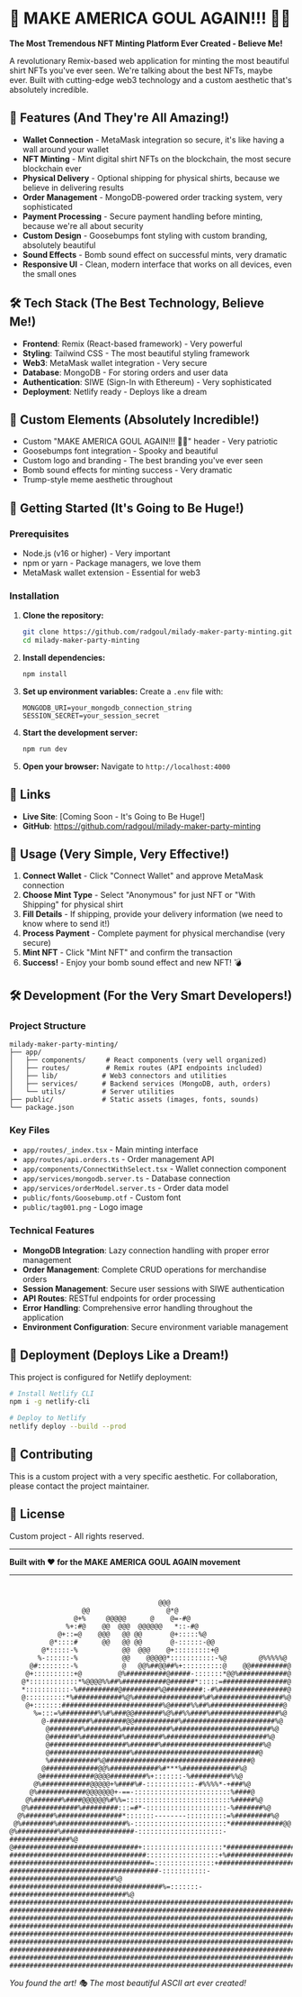 # 🎉 MAKE AMERICA GOUL AGAIN!!! 🎉🔥

**The Most Tremendous NFT Minting Platform Ever Created - Believe Me!**

A revolutionary Remix-based web application for minting the most beautiful shirt NFTs you've ever seen. We're talking about the best NFTs, maybe ever. Built with cutting-edge web3 technology and a custom aesthetic that's absolutely incredible.

## 🚀 Features (And They're All Amazing!)

- **Wallet Connection** - MetaMask integration so secure, it's like having a wall around your wallet
- **NFT Minting** - Mint digital shirt NFTs on the blockchain, the most secure blockchain ever
- **Physical Delivery** - Optional shipping for physical shirts, because we believe in delivering results
- **Order Management** - MongoDB-powered order tracking system, very sophisticated
- **Payment Processing** - Secure payment handling before minting, because we're all about security
- **Custom Design** - Goosebumps font styling with custom branding, absolutely beautiful
- **Sound Effects** - Bomb sound effect on successful mints, very dramatic
- **Responsive UI** - Clean, modern interface that works on all devices, even the small ones

## 🛠️ Tech Stack (The Best Technology, Believe Me!)

- **Frontend**: Remix (React-based framework) - Very powerful
- **Styling**: Tailwind CSS - The most beautiful styling framework
- **Web3**: MetaMask wallet integration - Very secure
- **Database**: MongoDB - For storing orders and user data
- **Authentication**: SIWE (Sign-In with Ethereum) - Very sophisticated
- **Deployment**: Netlify ready - Deploys like a dream

## 🎨 Custom Elements (Absolutely Incredible!)

- Custom "MAKE AMERICA GOUL AGAIN!!! 🎉🔥" header - Very patriotic
- Goosebumps font integration - Spooky and beautiful
- Custom logo and branding - The best branding you've ever seen
- Bomb sound effects for minting success - Very dramatic
- Trump-style meme aesthetic throughout

## 🚀 Getting Started (It's Going to Be Huge!)

### Prerequisites

- Node.js (v16 or higher) - Very important
- npm or yarn - Package managers, we love them
- MetaMask wallet extension - Essential for web3

### Installation

1. **Clone the repository:**
   ```bash
   git clone https://github.com/radgoul/milady-maker-party-minting.git
   cd milady-maker-party-minting
   ```

2. **Install dependencies:**
   ```bash
   npm install
   ```

3. **Set up environment variables:**
   Create a `.env` file with:
   ```env
   MONGODB_URI=your_mongodb_connection_string
   SESSION_SECRET=your_session_secret
   ```

4. **Start the development server:**
   ```bash
   npm run dev
   ```

5. **Open your browser:**
   Navigate to `http://localhost:4000`

## 🔗 Links

- **Live Site**: [Coming Soon - It's Going to Be Huge!]
- **GitHub**: https://github.com/radgoul/milady-maker-party-minting

## 🎯 Usage (Very Simple, Very Effective!)

1. **Connect Wallet** - Click "Connect Wallet" and approve MetaMask connection
2. **Choose Mint Type** - Select "Anonymous" for just NFT or "With Shipping" for physical shirt
3. **Fill Details** - If shipping, provide your delivery information (we need to know where to send it!)
4. **Process Payment** - Complete payment for physical merchandise (very secure)
5. **Mint NFT** - Click "Mint NFT" and confirm the transaction
6. **Success!** - Enjoy your bomb sound effect and new NFT! 💣

## 🛠️ Development (For the Very Smart Developers!)

### Project Structure

```
milady-maker-party-minting/
├── app/
│   ├── components/     # React components (very well organized)
│   ├── routes/         # Remix routes (API endpoints included)
│   ├── lib/           # Web3 connectors and utilities
│   ├── services/      # Backend services (MongoDB, auth, orders)
│   └── utils/         # Server utilities
├── public/            # Static assets (images, fonts, sounds)
└── package.json
```

### Key Files

- `app/routes/_index.tsx` - Main minting interface
- `app/routes/api.orders.ts` - Order management API
- `app/components/ConnectWithSelect.tsx` - Wallet connection component
- `app/services/mongodb.server.ts` - Database connection
- `app/services/orderModel.server.ts` - Order data model
- `public/fonts/Goosebump.otf` - Custom font
- `public/tag001.png` - Logo image

### Technical Features

- **MongoDB Integration**: Lazy connection handling with proper error management
- **Order Management**: Complete CRUD operations for merchandise orders
- **Session Management**: Secure user sessions with SIWE authentication
- **API Routes**: RESTful endpoints for order processing
- **Error Handling**: Comprehensive error handling throughout the application
- **Environment Configuration**: Secure environment variable management

## 🚀 Deployment (Deploys Like a Dream!)

This project is configured for Netlify deployment:

```bash
# Install Netlify CLI
npm i -g netlify-cli

# Deploy to Netlify
netlify deploy --build --prod
```

## 🤝 Contributing

This is a custom project with a very specific aesthetic. For collaboration, please contact the project maintainer.

## 📄 License

Custom project - All rights reserved.

---

**Built with ❤️ for the MAKE AMERICA GOUL AGAIN movement**

---

```
                                                                                       
                                                                                       
                                     @@@                                               
                  @@                   @*@                                             
                @+%     @@@@@      @    @=-#@                                          
              %+:#@    @@  @@@  @@@@@@   *::-#@                                        
            @+::=@    @@@   @@ @@       @+:::::%@                                      
          @*::::#      @@   @@ @@       @-::::::-@@                                    
        @*:::::-%           @@  @@@    @+:::::::::+@                                   
       %-::::::-%           @@    @@@@@*:::::::::::-%@        @%%%%%@                  
     @#::::::::-%           @   @@%##@@##%+::::::::::@    @@#########@                 
    @+::::::::::+@         @%##########@#####-:::::::*@@%############@                 
   @*::::::::::::*%@@@@%%##%###########@######*:::::=################@                 
   *:::::::::::-%##########@#########%@#########:-#%#################@                 
   @::::::::::*%############%@%#################%#%#################%@                 
    @+:::::::#########################%@#####%%##%##################@                  
      %=:::=%#########%%#%###@@#######%@%##%%####%#################%@                  
        @-##########%########@@###########%#######################%@                   
         @########%########%############%########################%@                    
         @#######%##########%#########%#########################%@                     
         @###################%#######%#########################%@                      
         @####################%###############################@                        
         %############%@####################################@                          
        @#############@@%############%#***%##############%@                            
       @#############@@@@#########%+:::::::-%##########%%@                             
      @%############@@@@@+%####%#-::::::::::::-#%%%%*-+###%@                           
     @%############@@@@@@@+-==-::::::::::::::::::::::::%####@                          
    @%#######%####@@@@@@%#%%=::::::::::::::::::::::::::%#####%@                        
   @%############%#########:::=#*-::::::::::::::::::::-%#######%@                      
  @%#######%################*:::::::--------::::::::::=%#########%@                    
 @%########%#################%-:::::::::::::::::::::::*#############@@                 
@%##########%##################-:::::::::::::::::::::-###############%@                
@###############################+::::::::::::::::::::*#################%@              
##################################::::::::::::::::::+%###################%@            
###################################=:::::::::::::::+#######################@           
#####################################-:::::::::::-##########################%@         
######################################%=:::::::-#############################%@        
###############################################################################@       
################################################################################@      
################################################################################%@     
#################################################################################@     
#################################################################################%@    
#################################################################################%@    
#################################################################################%@    
#################################################################################%@    
#################################################################################%@    
```

*You found the art! 🎭 The most beautiful ASCII art ever created!*


